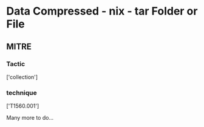 # Data Compressed - nix - tar Folder or File

## MITRE

### Tactic
['collection']

### technique
['T1560.001']

Many more to do...
